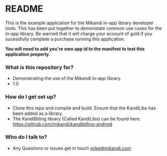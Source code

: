 # README #
This is the example application for the Mikandi in-app library developer tools. This has been put together to demonstate common use cases for the in-app library. Be warned that it will charge your account of gold if you sucessfully complete a purchase running this application. 

**You will need to add you're own app id to the manifest to test this application properly.** 

### What is this repository for? ###

* Demonstrating the use of the Mikandi in-app library. 
* 1.0

### How do I get set up? ###

* Clone this repo and compile and build. Ensure that the KandiLibs has been added as a library. 
* The KandiBilling library (Called KandiLibs) can be found here: https://github.com/mikandi/kandibilling-android

### Who do I talk to? ###

* Any Questions or issues get in touch mike@mikandi.com
